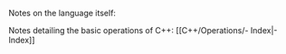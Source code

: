 Notes on the language itself:

Notes detailing the basic operations of C++: [[C++/Operations/- Index|- Index]]
